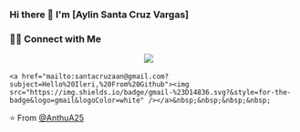 ### Hi there 👋 I'm [Aylin Santa Cruz Vargas]

<!--
**AnthuA25/AnthuA25** is a ✨ _special_ ✨ repository because its `README.md` (this file) appears on your GitHub profile.

Here are some ideas to get you started:

- 🔭 I’m currently working on ...
- 🌱 I’m currently learning ...
- 👯 I’m looking to collaborate on ...
- 🤔 I’m looking for help with ...
- 💬 Ask me about ...
- 📫 How to reach me: ...
- 😄 Pronouns: ...
- ⚡ Fun fact: ...
-->

<h3> 🤝🏻 Connect with Me </h3>

<p align="center">
  <a target="_blank"href="linkedin.com/in/aylin-santa-cruz-vargas"><img src="https://img.shields.io/badge/linkedin-%230077B5.svg?&style=for-the-      badge&logo=linkedin&logoColor=white" /></a>&nbsp;&nbsp;&nbsp;&nbsp;
 
    <a href="mailto:santacruzaan@gmail.com?subject=Hello%20Ileri,%20From%20Github"><img src="https://img.shields.io/badge/gmail-%23D14836.svg?&style=for-the-badge&logo=gmail&logoColor=white" /></a>&nbsp;&nbsp;&nbsp;&nbsp;
</p>


⭐️ From [@AnthuA25](https://github.com/AnthuA25)
